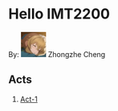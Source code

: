 # Hello IMT2200

By: <img src="./imgs/profile.png" width=50px> Zhongzhe Cheng

## Acts

1. [Act-1](./Actividades/Actividad%2001/README.md)